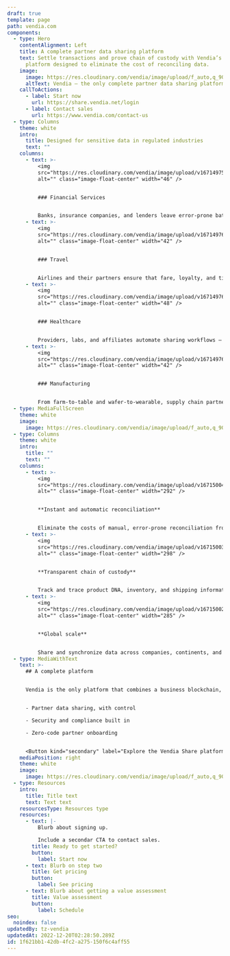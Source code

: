 ```yaml
---
draft: true
template: page
path: vendia.com
components:
  - type: Hero
    contentAlignment: Left
    title: A complete partner data sharing platform
    text: Settle transactions and prove chain of custody with Vendia’s powerful
      platform designed to eliminate the cost of reconciling data.
    image:
      image: https://res.cloudinary.com/vendia/image/upload/f_auto,q_90/v1671499818/Website/Iso/Vendia-Uni_bveueo.svg
      altText: Vendia – the only complete partner data sharing platform.
    callToActions:
      - label: Start now
        url: https://share.vendia.net/login
      - label: Contact sales
        url: https://www.vendia.com/contact-us
  - type: Columns
    theme: white
    intro:
      title: Designed for sensitive data in regulated industries
      text: ""
    columns:
      - text: >-
          <img
          src="https://res.cloudinary.com/vendia/image/upload/v1671497511/Website/Icons/Money_078_zzoorn.png"
          alt="" class="image-float-center" width="46" />


          ### Financial Services


          Banks, insurance companies, and lenders leave error-prone batch processes behind and reduce the risk of outstanding balances and disputes.
      - text: >-
          <img
          src="https://res.cloudinary.com/vendia/image/upload/v1671497688/Website/Icons/Travel_02-grad_hqx46g.png"
          alt="" class="image-float-center" width="42" />


          ### Travel


          Airlines and their partners ensure that fare, loyalty, and ticket updates happen in real time, with proof of data accuracy, lineage, and ATI compliance.
      - text: >-
          <img
          src="https://res.cloudinary.com/vendia/image/upload/v1671497688/Website/Icons/Analytics_23-grad_sbhwko.png"
          alt="" class="image-float-center" width="48" />


          ### Healthcare


          Providers, labs, and affiliates automate sharing workflows – with privacy, governance, and access control built in.
      - text: >-
          <img
          src="https://res.cloudinary.com/vendia/image/upload/v1671497688/Website/Icons/Supply_chain_11-grad_t5rhtp.png"
          alt="" class="image-float-center" width="42" />


          ### Manufacturing


          From farm-to-table and wafer-to-wearable, supply chain partners gain a trusted source of truth.
  - type: MediaFullScreen
    theme: white
    image:
      image: https://res.cloudinary.com/vendia/image/upload/f_auto,q_90/v1671501683/Website/Screenshot_2022-12-19_at_18.00.25_aljhli.png
  - type: Columns
    theme: white
    intro:
      title: ""
      text: ""
    columns:
      - text: >-
          <img
          src="https://res.cloudinary.com/vendia/image/upload/v1671500456/Website/Iso/Cloud_brdq9h.png"
          alt="" class="image-float-center" width="292" />


          **Instant and automatic reconciliation**


          Eliminate the costs of manual, error-prone reconciliation from partner data. Vendia offers real-time reconciliation with an accurate, trusted source of truth.
      - text: >-
          <img
          src="https://res.cloudinary.com/vendia/image/upload/v1671500333/Website/Iso/Vendia_Web_Chain_hero_2_icgveh.png"
          alt="" class="image-float-center" width="298" />


          **Transparent chain of custody**


          Track and trace product DNA, inventory, and shipping information across supply chain partners. Vendia provides a fully auditable, versioned, and immutable source of truth.
      - text: >-
          <img
          src="https://res.cloudinary.com/vendia/image/upload/v1671500250/Website/Iso/Global_scale_ssafji.png"
          alt="" class="image-float-center" width="285" />


          **Global scale**


          Share and synchronize data across companies, continents, and clouds with high throughput, low latency, fault tolerance, and disaster recovery built-in.
  - type: MediaWithText
    text: >-
      ## A complete platform


      Vendia is the only platform that combines a business blockchain, Smart APIs, and cloud databases in a single, unified SaaS platform.


      - Partner data sharing, with control

      - Security and compliance built in

      - Zero-code partner onboarding


      <Button kind="secondary" label="Explore the Vendia Share platform  " href="https://www.vendia.com/product" />
    mediaPosition: right
    theme: white
    image:
      image: https://res.cloudinary.com/vendia/image/upload/f_auto,q_90/v1671502760/Website/Iso/Gear_rzi4jt.png
  - type: Resources
    intro:
      title: Title text
      text: Text text
    resourcesType: Resources type
    resources:
      - text: |-
          Blurb about signing up. 

          Include a secondar CTA to contact sales.
        title: Ready to get started?
        button:
          label: Start now
      - text: Blurb on step two
        title: Get pricing
        button:
          label: See pricing
      - text: Blurb about getting a value assessment
        title: Value assessment
        button:
          label: Schedule
seo:
  noindex: false
updatedBy: tz-vendia
updatedAt: 2022-12-20T02:28:50.289Z
id: 1f621bb1-42db-4fc2-a275-150f6c4aff55
---
```

